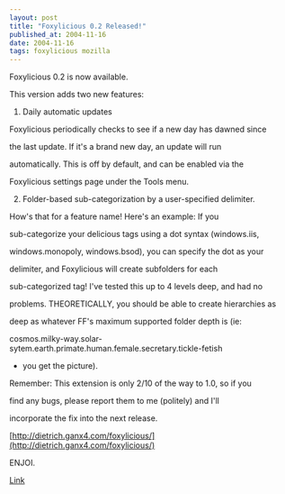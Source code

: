 ```yaml
---
layout: post
title: "Foxylicious 0.2 Released!"
published_at: 2004-11-16
date: 2004-11-16
tags: foxylicious mozilla
---
```


Foxylicious 0.2 is now available.  

This version adds two new features:  

1. Daily automatic updates  

Foxylicious periodically checks to see if a new day has dawned since  

the last update. If it's a brand new day, an update will run  

automatically. This is off by default, and can be enabled via the  

Foxylicious settings page under the Tools menu.  

2. Folder-based sub-categorization by a user-specified delimiter.  

How's that for a feature name! Here's an example: If you  

sub-categorize your delicious tags using a dot syntax (windows.iis,  

windows.monopoly, windows.bsod), you can specify the dot as your  

delimiter, and Foxylicious will create subfolders for each  

sub-categorized tag! I've tested this up to 4 levels deep, and had no  

problems. THEORETICALLY, you should be able to create hierarchies as  

deep as whatever FF's maximum supported folder depth is (ie:  

cosmos.milky-way.solar-sytem.earth.primate.human.female.secretary.tickle-fetish  

- you get the picture).  

Remember: This extension is only 2/10 of the way to 1.0, so if you  

find any bugs, please report them to me (politely) and I'll  

incorporate the fix into the next release.  

[http://dietrich.ganx4.com/foxylicious/](http://dietrich.ganx4.com/foxylicious/)  

ENJOI.  

[Link](http://dietrich.ganx4.com/foxylicious/)  